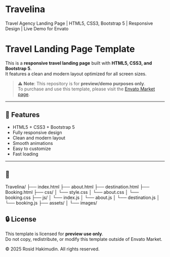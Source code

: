 # Travelina
Travel Agency Landing Page | HTML5, CSS3, Bootstrap 5 | Responsive Design | Live Demo for Envato
# Travel Landing Page Template

This is a **responsive travel landing page** built with **HTML5, CSS3, and Bootstrap 5**.  
It features a clean and modern layout optimized for all screen sizes.

> ⚠️ **Note**: This repository is for **preview/demo purposes only**.  
To purchase and use this template, please visit the [Envato Market page](https://your-envato-link-here.com).

---

## 🚀 Features

- HTML5 + CSS3 + Bootstrap 5
- Fully responsive design
- Clean and modern layout
- Smooth animations
- Easy to customize
- Fast loading

---

## 📁 
Travelina/
├── index.html
├── about.html
├── destination.html
├── Booking.html
├── css/
│ └── style.css
│ └── about.css
│ └── booking.css
├── js/
│ └── index.js
│ └── about.js
│ └── destination.js
│ └── booking.js
├── assets/
│ └── images/

## 🔒 License

This template is licensed for **preview use only**.  
Do not copy, redistribute, or modify this template outside of Envato Market.

© 2025 Rosid Hakimudin. All rights reserved.
